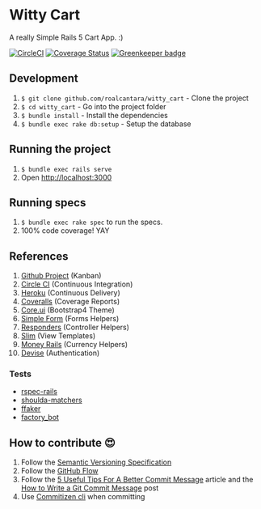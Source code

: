 # Witty Cart

A really Simple Rails 5 Cart App. :)

[![CircleCI](https://circleci.com/gh/roalcantara/witty_cart/tree/master.svg?style=svg)](https://circleci.com/gh/roalcantara/witty_cart/tree/master)
[![Coverage Status](https://coveralls.io/repos/github/roalcantara/witty_cart/badge.svg?branch=master)](https://coveralls.io/github/roalcantara/witty_cart?branch=master) [![Greenkeeper badge](https://badges.greenkeeper.io/roalcantara/witty_cart.svg)](https://greenkeeper.io/)

## Development

1. `$ git clone github.com/roalcantara/witty_cart` - Clone the project
2. `$ cd witty_cart` - Go into the project folder
3. `$ bundle install` - Install the dependencies
4. `$ bundle exec rake db:setup` - Setup the database

## Running the project

1. `$ bundle exec rails serve`
2. Open [http://localhost:3000](http://localhost:3000)

## Running specs

1. `$ bundle exec rake spec` to run the specs.
2. 100% code coverage! YAY


## References

1. [Github Project](https://github.com/roalcantara/witty_cart/projects/1) (Kanban)
2. [Circle CI](https://circleci.com) (Continuous Integration)
3. [Heroku](https://heroku.com) (Continuous Delivery)
4. [Coveralls](https://coveralls.io) (Coverage Reports)
5. [Core.ui](https://coreui.io) (Bootstrap4 Theme)
6. [Simple Form](https://github.com/plataformatec/simple_form) (Forms Helpers)
7. [Responders](https://github.com/plataformatec/responders) (Controller Helpers)
7. [Slim](http://slim-lang.com/) (View Templates)
8. [Money Rails](https://github.com/RubyMoney/money-rails) (Currency Helpers)
9. [Devise](https://github.com/plataformatec/devise) (Authentication)

### Tests

* [rspec-rails](https://relishapp.com/rspec/rspec-rails/docs)
* [shoulda-matchers](http://matchers.shoulda.io/)
* [ffaker](https://github.com/ffaker/ffaker)
* [factory_bot](https://github.com/thoughtbot/factory_bot)

## How to contribute :heart_eyes:

1. Follow the [Semantic Versioning Specification](http://semver.org/)
2. Follow the [GitHub Flow](https://guides.github.com/introduction/flow/)
3. Follow the [5 Useful Tips For A Better Commit Message](https://robots.thoughtbot.com/5-useful-tips-for-a-better-commit-message) article and the [How to Write a Git Commit Message](http://chris.beams.io/posts/git-commit/) post
4. Use [Commitizen cli](http://commitizen.github.io/cz-cli/) when committing
